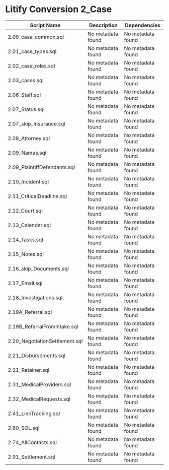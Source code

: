 # Litify Conversion 2_Case

| Script Name | Description | Dependencies |
|-------------|-------------|-------------|
| 2.00_case_common.sql | No metadata found | No metadata found |
| 2.01_case_types.sql | No metadata found | No metadata found |
| 2.02_case_roles.sql | No metadata found | No metadata found |
| 2.03_cases.sql | No metadata found | No metadata found |
| 2.06_Staff.sql | No metadata found | No metadata found |
| 2.07_Status.sql | No metadata found | No metadata found |
| 2.07_skip_Insurance.sql | No metadata found | No metadata found |
| 2.08_Attorney.sql | No metadata found | No metadata found |
| 2.09_Names.sql | No metadata found | No metadata found |
| 2.09_PlaintiffDefendants.sql | No metadata found | No metadata found |
| 2.10_Incident.sql | No metadata found | No metadata found |
| 2.11_CriticalDeadline.sql | No metadata found | No metadata found |
| 2.12_Court.sql | No metadata found | No metadata found |
| 2.13_Calendar.sql | No metadata found | No metadata found |
| 2.14_Tasks.sql | No metadata found | No metadata found |
| 2.15_Notes.sql | No metadata found | No metadata found |
| 2.16_skip_Documents.sql | No metadata found | No metadata found |
| 2.17_Email.sql | No metadata found | No metadata found |
| 2.18_Investigations.sql | No metadata found | No metadata found |
| 2.19A_Referral.sql | No metadata found | No metadata found |
| 2.19B_ReferralFromIntake.sql | No metadata found | No metadata found |
| 2.20_NegotiationSettlement.sql | No metadata found | No metadata found |
| 2.21_Disbursements.sql | No metadata found | No metadata found |
| 2.21_Retainer.sql | No metadata found | No metadata found |
| 2.31_MedicalProviders.sql | No metadata found | No metadata found |
| 2.32_MedicalRequests.sql | No metadata found | No metadata found |
| 2.41_LienTracking.sql | No metadata found | No metadata found |
| 2.60_SOL.sql | No metadata found | No metadata found |
| 2.74_AllContacts.sql | No metadata found | No metadata found |
| 2.91_Settlement.sql | No metadata found | No metadata found |
